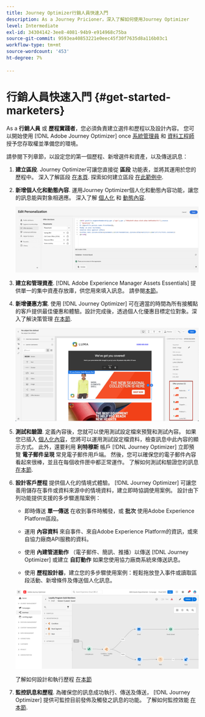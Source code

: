 ```yaml
---
title: Journey Optimizer行銷人員快速入門
description: As a Journey Pricioner，深入了解如何使用Journey Optimizer
level: Intermediate
exl-id: 34304142-3ee8-4081-94b9-e914968c75ba
source-git-commit: 9593ea40853221e0eec45f30f7635d8a116b03c1
workflow-type: tm+mt
source-wordcount: '453'
ht-degree: 7%

---
```


# 行銷人員快速入門 {#get-started-marketers}

As a **行銷人員** 或 **歷程實踐者**，您必須負責建立選件和歷程以及設計內容。 您可以開始使用 [!DNL Adobe Journey Optimizer] once [系統管理員](administrator.md) 和 [資料工程師](data-engineer.md) 授予您存取權並準備您的環境。

請參閱下列章節，以設定您的第一個歷程、新增選件和資產，以及傳送訊息：

1. **建立區段**. Journey Optimizer可讓您直接從 **區段** 功能表，並將其運用於您的歷程中。  深入了解區段 [在本頁](../../segment/about-segments.md). 探索如何建立區段 [在此範例中](../../segment/creating-a-segment.md).

1. **新增個人化和動態內容**. 運用Journey Optimizer個人化和動態內容功能，讓您的訊息能與對象相適應。 深入了解 [個人化](../../personalization/personalize.md) 和 [動態內容](../../personalization/get-started-dynamic-content.md).

   ![](../assets/perso_ee2.png)

1. **建立和管理資產**. [!DNL Adobe Experience Manager Assets Essentials] 提供單一的集中資產存放庫，供您用來填入訊息。 請參閱[本節](../../design/assets-essentials.md)。

1. **新增優惠方案**. 使用 [!DNL Journey Optimizer] 可在適當的時間為所有接觸點的客戶提供最佳優惠和體驗。設計完成後，透過個人化優惠目標定位對象。深入了解決策管理 [在本節](../../offers/get-started/starting-offer-decisioning.md).

   ![](../assets/offers-e2e-offers-displayed.png)

1. **測試和驗證**. 定義內容後，您就可以使用測試設定檔來預覽和測試內容。 如果您已插入 [個人化內容](../../personalization/personalize.md)，您將可以運用測試設定檔資料，檢查訊息中此內容的顯示方式。 此外，還要利用 **利特穆斯** 帳戶 [!DNL Journey Optimizer] 立即預覽 **電子郵件呈現** 常見電子郵件用戶端。 然後，您可以確保您的電子郵件內容看起來很棒，並且在每個收件匣中都正常運作。 了解如何測試和驗證您的訊息 [在本節](../../design/preview.md).

1. **設計客戶歷程** 提供個人化的情境式體驗。 [!DNL Journey Optimizer] 可讓您善用儲存在事件或資料來源中的情境資料，建立即時協調使用案例。 設計由下列功能提供支援的多步驟進階案例：

   * 即時傳送 **單一傳送** 在收到事件時觸發，或 **批次** 使用Adobe Experience Platform區段。

   * 運用 **內容資料** 來自事件、來自Adobe Experience Platform的資訊，或來自協力廠商API服務的資料。

   * 使用 **內建管道動作** （電子郵件、簡訊、推播）以傳送 [!DNL Journey Optimizer] 或建立 **自訂動作** 如果您使用協力廠商系統來傳送訊息。

   * 使用 **歷程設計器**，建立您的多步驟使用案例：輕鬆拖放登入事件或讀取區段活動、新增條件及傳送個人化訊息。

   ![](../assets/journey-design.png)

   了解如何設計和執行歷程 [在本節](../../building-journeys/journey-gs.md)

1. **監控訊息和歷程**. 為確保您的訊息成功執行、傳送及傳送， [!DNL Journey Optimizer] 提供可監控目前發佈及觸發之訊息的功能。 了解如何監控效能 [在本節](../../reports/global-report.md).
